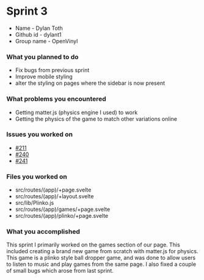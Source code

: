 # Sprint 3

- Name - Dylan Toth
- Github id - dylant1
- Group name - OpenVinyl

### What you planned to do

- Fix bugs from previous sprint
- Improve mobile styling
- alter the styling on pages where the sidebar is now present

### What problems you encountered

- Getting matter.js (physics engine I used) to work
- Getting the physics of the game to match other variations online

### Issues you worked on

-  [#211](https://github.com/utk-cs340-fall24/OpenVinyl/issues/211)
-  [#240](https://github.com/utk-cs340-fall24/OpenVinyl/issues/240)
-  [#241](https://github.com/utk-cs340-fall24/OpenVinyl/issues/241)

### Files you worked on

- src/routes/(app)/+page.svelte
- src/routes/(app)/+layout.svelte
- src/lib/Plinko.js
- src/routes/(app)/games/+page.svelte
- src/routes/(app)/plinko/+page.svelte

### What you accomplished

This sprint I primarily worked on the games section of our page. This included creating a brand new game from scratch with matter.js for physics. This game is a plinko style ball dropper game, and was done to allow users to listen to music and play games from the same page. I also fixed a couple of small bugs which arose from last sprint.